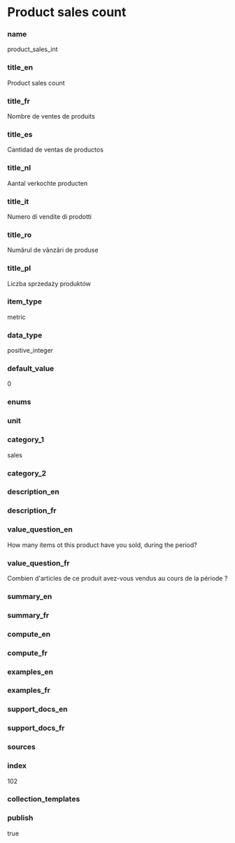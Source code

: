 # Product sales count

### name

product_sales_int

### title_en

Product sales count

### title_fr

Nombre de ventes de produits

### title_es

Cantidad de ventas de productos

### title_nl

Aantal verkochte producten

### title_it

Numero di vendite di prodotti

### title_ro

Numărul de vânzări de produse

### title_pl

Liczba sprzedaży produktów

### item_type

metric

### data_type

positive_integer

### default_value

0

### enums



### unit



### category_1

sales

### category_2



### description_en



### description_fr



### value_question_en

How many items ot this product have you sold, during the period?

### value_question_fr

Combien d'articles de ce produit avez-vous vendus au cours de
la période ?

### summary_en



### summary_fr



### compute_en



### compute_fr



### examples_en



### examples_fr



### support_docs_en



### support_docs_fr



### sources


            
### index

102

### collection_templates



### publish

true
